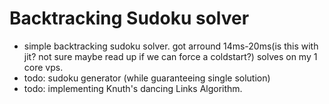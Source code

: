 # Backtracking Sudoku solver

- simple backtracking sudoku solver. got arround 14ms-20ms(is this with jit? not sure maybe read up if we can force a coldstart?) solves on my 1 core vps.
- todo: sudoku generator (while guaranteeing single solution)
- todo: implementing Knuth's dancing Links Algorithm.